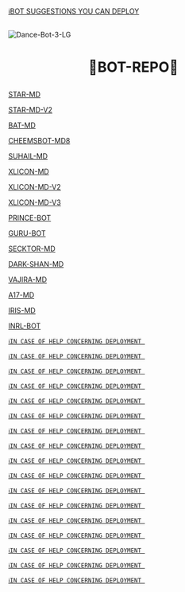 [ℹ️BOT SUGGESTIONS YOU CAN DEPLOY](https://wa.me/+2347045035241)



##  
<img src="https://i.ibb.co/FscVPJ8/Dance-Bot-3-LG.gif" alt="Dance-Bot-3-LG" border="0">
<h1 align="center">  🤖BOT-REPO🤖
</p>

##

[STAR-MD](https://github.com/Xcelsama/STAR-MD)


[STAR-MD-V2](https://github.com/Xcelsama/STAR-MD-V2)


[BAT-MD](https://github.com/EX-BOTS/BAT-MD)


[CHEEMSBOT-MD8](https://github.com/DGXeon/CheemsBot-MD8)


[SUHAIL-MD](https://github.com/SuhailTechInfo/Suhail-Md)


[XLICON-MD](https://github.com/salmanytofficial/XLICON-MD)

[XLICON-MD-V2](https://github.com/salmanytofficial/XLICON-V2-MD/)

[XLICON-MD-V3](https://github.com/salmanytofficial/XLICON-V3-MD) 

[PRINCE-BOT](https://github.com/PRINCE-GDS/THE-PRINCE-BOT)


[GURU-BOT](https://github.com/Guru322/GURU-BOT)


[SECKTOR-MD](https://github.com/SamPandey001/Secktor-Md)


[DARK-SHAN-MD](https://github.com/kushansewmina1234/DARK-SHAN-MD)


[VAJIRA-MD](https://github.com/VajiraTech/VAJIRA-MD)


[A17-MD](https://github.com/Kai0071/A17)


[IRIS-MD](https://github.com/V-E-N-O-X/IRIS-MD)


[INRL-BOT](https://github.com/I-NRL/inrl-bot-md)


[`ℹ️IN CASE OF HELP CONCERNING DEPLOYMENT
`](https://wa.me/+2347045035241)


[`ℹ️IN CASE OF HELP CONCERNING DEPLOYMENT
`](https://wa.me/+2347045035241)


[`ℹ️IN CASE OF HELP CONCERNING DEPLOYMENT
`](https://wa.me/+2347045035241)


[`ℹ️IN CASE OF HELP CONCERNING DEPLOYMENT
`](https://wa.me/+2347045035241)


[`ℹ️IN CASE OF HELP CONCERNING DEPLOYMENT
`](https://wa.me/+2347045035241)


[`ℹ️IN CASE OF HELP CONCERNING DEPLOYMENT
`](https://wa.me/+2347045035241)


[`ℹ️IN CASE OF HELP CONCERNING DEPLOYMENT
`](https://wa.me/+2347045035241)


[`ℹ️IN CASE OF HELP CONCERNING DEPLOYMENT
`](https://wa.me/+2347045035241)


[`ℹ️IN CASE OF HELP CONCERNING DEPLOYMENT
`](https://wa.me/+2347045035241)


[`ℹ️IN CASE OF HELP CONCERNING DEPLOYMENT
`](https://wa.me/+2347045035241)


[`ℹ️IN CASE OF HELP CONCERNING DEPLOYMENT
`](https://wa.me/+2347045035241)


[`ℹ️IN CASE OF HELP CONCERNING DEPLOYMENT
`](https://wa.me/+2347045035241)


[`ℹ️IN CASE OF HELP CONCERNING DEPLOYMENT
`](https://wa.me/+2347045035241)


[`ℹ️IN CASE OF HELP CONCERNING DEPLOYMENT
`](https://wa.me/+2347045035241)


[`ℹ️IN CASE OF HELP CONCERNING DEPLOYMENT
`](https://wa.me/+2347045035241)


[`ℹ️IN CASE OF HELP CONCERNING DEPLOYMENT
`](https://wa.me/+2347045035241)


[`ℹ️IN CASE OF HELP CONCERNING DEPLOYMENT
`](https://wa.me/+2347045035241)


